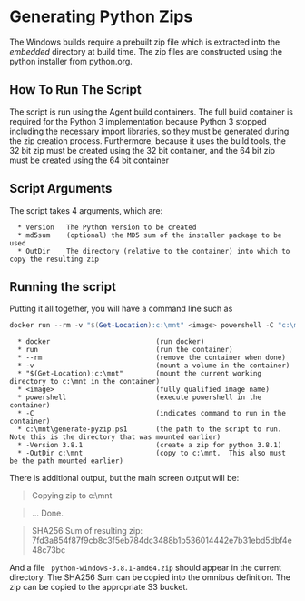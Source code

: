 Generating Python Zips
======================

The Windows builds require a prebuilt zip file which is extracted into the _embedded_ directory at build time. The zip files are constructed using the python installer from python.org.

How To Run The Script
---------------------

The script is run using the Agent build containers.  The full build container is required for the Python 3 implementation because Python 3 stopped including the necessary import libraries, so they must be generated during the zip creation process.  Furthermore, because it uses the build tools, the 32 bit zip must be created using the 32 bit container, and the 64 bit zip must be created using the 64 bit container

Script Arguments
----------------
The script takes 4 arguments, which are:
```
  * Version   The Python version to be created
  * md5sum    (optional) the MD5 sum of the installer package to be used
  * OutDir    The directory (relative to the container) into which to copy the resulting zip
```

Running the script
------------------

Putting it all together, you will have a command line such as
```powershell
docker run --rm -v "$(Get-Location):c:\mnt" <image> powershell -C "c:\mnt\tasks\winbuildscripts\generate-pyzip.ps1 -Version 3.8.1 -OutDir c:\mnt"
```

```
  * docker                          (run docker)
  * run                             (run the container)
  * --rm                            (remove the container when done)
  * -v                              (mount a volume in the container)
  * "$(Get-Location):c:\mnt"        (mount the current working directory to c:\mnt in the container)
  * <image>                         (fully qualified image name)
  * powershell                      (execute powershell in the container)
  * -C                              (indicates command to run in the container)
  * c:\mnt\generate-pyzip.ps1       (the path to the script to run.  Note this is the directory that was mounted earlier)
  * -Version 3.8.1                  (create a zip for python 3.8.1)
  * -OutDir c:\mnt                  (copy to c:\mnt.  This also must be the path mounted earlier)
```

  There is additional output, but the main screen output will be:

> Copying zip to c:\mnt

> ... Done.

> SHA256 Sum of resulting zip: 7fd3a854f87f9cb8c3f5eb784dc3488b1b536014442e7b31ebd5dbf4e48c73bc

And a file ` python-windows-3.8.1-amd64.zip` should appear in the current directory.
The SHA256 Sum can be copied into the omnibus definition.  The zip can be copied to the appropriate S3 bucket.


